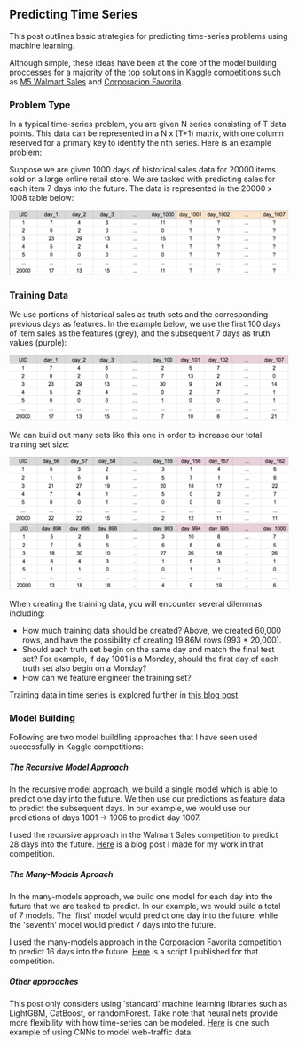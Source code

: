 ## Predicting Time Series
This post outlines basic strategies for predicting time-series problems using machine learning.  
  
Although simple, these ideas have been at the core of the model building proccesses for a majority of the top solutions in Kaggle competitions such as [M5 Walmart Sales](https://www.kaggle.com/c/m5-forecasting-accuracy/) and [Corporacion Favorita](https://www.kaggle.com/c/favorita-grocery-sales-forecasting).

### Problem Type
In a typical  time-series problem, you are given N series consisting of T data points. This data can be represented in a N x (T+1) matrix, with one column reserved for a primary key to identify the nth series. Here is an example problem:  

Suppose we are given 1000 days of historical sales data for 20000 items sold on a large online retail store. We are tasked with predicting sales for each item 7 days into the future. The data is represented in the 20000 x 1008 table below:

<img src="readme_figures/df_1000.png" width=600>

### Training Data

We use portions of historical sales as truth sets and the corresponding previous days as features. In the example below, we use the first 100 days of item sales as the features (grey), and the subsequent 7 days as truth values (purple):  

<img src="readme_figures/df_100.png" width=600>


We can build out many sets like this one in order to increase our total training set size:

<img src="readme_figures/df_155.png" width=600>

<img src="readme_figures/df_993.png" width=600>

When creating the training data, you will encounter several dilemmas including:  

* How much training data should be created? Above, we created 60,000 rows, and have the possibility of creating 19.86M rows (993 * 20,000).
* Should each truth set begin on the same day and match the final test set? For example, if day 1001 is a Monday, should the first day of each truth set also begin on a Monday?
* How can we feature engineer the training set?

Training data in time series is explored further in [this blog post](https://github.com/npa02012/blog_posts/tree/master/ts_training_data).

### Model Building

Following are two model buildling approaches that I have seen used successfully in Kaggle competitions:

##### The Recursive Model Approach
In the recursive model approach, we build a single model which is able to predict one day into the future. We then use our predictions as feature data to predict the subsequent days. In our example, we would use our predictions of days 1001 &#8594; 1006 to predict day 1007.  

I used the recursive approach in the Walmart Sales competition to predict 28 days into the future. [Here](https://github.com/npa02012/kaggle_walmart_sales) is a blog post I made for my work in that competition.

##### The Many-Models Aproach

In the many-models approach, we build one model for each day into the future that we are tasked to predict. In our example, we would build a total of 7 models. The 'first' model would predict one day into the future, while the 'seventh' model would predict 7 days into the future.

I used the many-models approach in the Corporacion Favorita competition to predict 16 days into the future. [Here](https://www.kaggle.com/npa02012/ceshine-s-lgbm-starter-in-r-lb-0-529) is a script I published for that competition.

##### Other approaches

This post only considers using 'standard' machine learning libraries such as LightGBM, CatBoost, or randomForest. Take note that neural nets provide more flexibility with how time-series can be modeled. [Here](https://github.com/sjvasquez/web-traffic-forecasting) is one such example of using CNNs to model web-traffic data.  